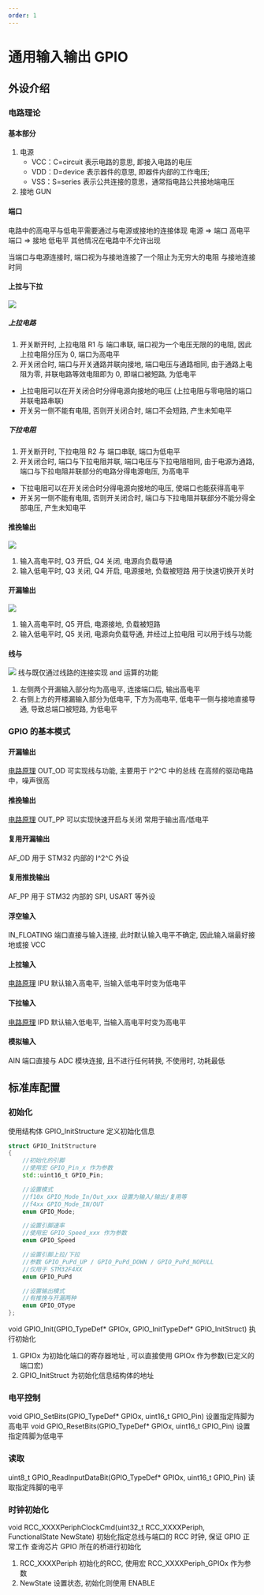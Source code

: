 ```yaml
---
order: 1
---
```


# 通用输入输出 GPIO

## 外设介绍

### 电路理论
<!-- [仿真结果](https://github.com/tonyddg/icublog/tree/main/electronic/src) -->
#### 基本部分
1. 电源
    * VCC：C=circuit 表示电路的意思, 即接入电路的电压
    * VDD：D=device 表示器件的意思, 即器件内部的工作电压;
    * VSS：S=series 表示公共连接的意思，通常指电路公共接地端电压
2. 接地 GUN

#### 端口
电路中的高电平与低电平需要通过与电源或接地的连接体现
电源 => 端口 高电平
端口 => 接地 低电平
其他情况在电路中不允许出现

当端口与电源连接时, 端口视为与接地连接了一个阻止为无穷大的电阻
与接地连接时同

#### 上拉与下拉
![](./src/pull_up_down.png)
##### 上拉电路
<div id="pullup_figure"></div>

1. 开关断开时, 上拉电阻 R1 与 端口串联, 端口视为一个电压无限的的电阻, 因此上拉电阻分压为 0, 端口为高电平
2. 开关闭合时, 端口与开关通路并联向接地, 端口电压与通路相同, 由于通路上电阻为零, 并联电路等效电阻即为 0, 即端口被短路, 为低电平

* 上拉电阻可以在开关闭合时分得电源向接地的电压 (上拉电阻与零电阻的端口并联电路串联)
* 开关另一侧不能有电阻, 否则开关闭合时, 端口不会短路, 产生未知电平

##### 下拉电阻
<div id="pulldown_figure"></div>

1. 开关断开时, 下拉电阻 R2 与 端口串联, 端口为低电平
2. 开关闭合时, 端口与下拉电阻并联, 端口电压与下拉电阻相同, 由于电源为通路, 端口与下拉电阻并联部分的电路分得电源电压, 为高电平

* 下拉电阻可以在开关闭合时分得电源向接地的电压, 使端口也能获得高电平
* 开关另一侧不能有电阻, 否则开关闭合时, 端口与下拉电阻并联部分不能分得全部电压, 产生未知电平

#### 推挽输出
<div id="pullpush_figure"></div>

![](./src/push_pull.png)
1. 输入高电平时, Q3 开启, Q4 关闭, 电源向负载导通
2. 输入低电平时, Q3 关闭, Q4 开启, 电源接地, 负载被短路
用于快速切换开关时

#### 开漏输出
<div id="opendrain_figure"></div>

![](./src/drain.png)
1. 输入高电平时, Q5 开启, 电源接地, 负载被短路
2. 输入低电平时, Q5 关闭, 电源向负载导通, 并经过上拉电阻
可以用于线与功能

#### 线与
![](./src/line_and.png)
线与既仅通过线路的连接实现 and 运算的功能
1. 左侧两个开漏输入部分均为高电平, 连接端口后, 输出高电平
2. 右侧上方的开楼漏输入部分为低电平, 下方为高电平, 低电平一侧与接地直接导通, 导致总端口被短路, 为低电平

### GPIO 的基本模式
#### 开漏输出
[电路原理](#opendrain_figure)
OUT_OD 可实现线与功能, 主要用于 I^2^C 中的总线
在高频的驱动电路中，噪声很高
#### 推挽输出
[电路原理](#pullpush_figure)
OUT_PP 可以实现快速开启与关闭 常用于输出高/低电平
#### 复用开漏输出
AF_OD
用于 STM32 内部的 I^2^C 外设
#### 复用推挽输出
AF_PP
用于 STM32 内部的 SPI, USART 等外设
#### 浮空输入
IN_FLOATING 端口直接与输入连接, 此时默认输入电平不确定, 因此输入端最好接地或接 VCC
#### 上拉输入
[电路原理](#pullup_figure)
IPU 默认输入高电平, 当输入低电平时变为低电平
#### 下拉输入
[电路原理](#pulldown_figure)
IPD 默认输入低电平, 当输入高电平时变为高电平
#### 模拟输入
AIN 端口直接与 ADC 模块连接, 且不进行任何转换, 不使用时, 功耗最低

## 标准库配置
### 初始化
使用结构体 GPIO_InitStructure 定义初始化信息
```cpp
struct GPIO_InitStructure
{
    //初始化的引脚
    //使用宏 GPIO_Pin_x 作为参数
    std::uint16_t GPIO_Pin;

    //设置模式
    //f10x GPIO_Mode_In/Out_xxx 设置为输入/输出/复用等
    //f4xx GPIO_Mode_IN/OUT
    enum GPIO_Mode;

    //设置引脚速率
    //使用宏 GPIO_Speed_xxx 作为参数
    enum GPIO_Speed

    //设置引脚上拉/下拉
    //参数 GPIO_PuPd_UP / GPIO_PuPd_DOWN / GPIO_PuPd_NOPULL
    //仅用于 STM32F4XX
    enum GPIO_PuPd

    //设置输出模式
    //有推挽与开漏两种
    enum GPIO_OType
};
```

void GPIO_Init(GPIO_TypeDef* GPIOx, GPIO_InitTypeDef* GPIO_InitStruct)
执行初始化

1. GPIOx 为初始化端口的寄存器地址 , 可以直接使用 GPIOx 作为参数(已定义的端口宏)
2. GPIO_InitStruct 为初始化信息结构体的地址

### 电平控制
void GPIO_SetBits(GPIO_TypeDef* GPIOx, uint16_t GPIO_Pin)
设置指定阵脚为高电平
void GPIO_ResetBits(GPIO_TypeDef* GPIOx, uint16_t GPIO_Pin)
设置指定阵脚为低电平

### 读取
uint8_t GPIO_ReadInputDataBit(GPIO_TypeDef* GPIOx, uint16_t GPIO_Pin)
读取指定阵脚的电平

### 时钟初始化
void RCC_XXXXPeriphClockCmd(uint32_t RCC_XXXXPeriph, FunctionalState NewState)
初始化指定总线与端口的 RCC 时钟, 保证 GPIO 正常工作 
查询芯片 GPIO 所在的桥进行初始化

1. RCC_XXXXPeriph 初始化的RCC, 使用宏 RCC_XXXXPeriph_GPIOx 作为参数
2. NewState 设置状态, 初始化则使用 ENABLE
